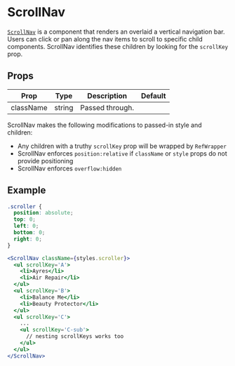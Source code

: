 # ScrollNav

[`ScrollNav`](/src/components/ScrollNav/index.js) is a component that renders an overlaid a vertical navigation bar. Users can click or pan along the nav items to scroll to specific child components. ScrollNav identifies these children by looking for the `scrollKey` prop.

## Props

Prop|Type|Description|Default
---|---|---|---
className|string|Passed through.|

ScrollNav makes the following modifications to passed-in style and children:
- Any children with a truthy `scrollKey` prop will be wrapped by `RefWrapper`
- ScrollNav enforces `position:relative` if `className` or `style` props do not provide positioning
- ScrollNav enforces `overflow:hidden`

## Example

```css
.scroller {
  position: absolute;
  top: 0;
  left: 0;
  bottom: 0;
  right: 0;
}
```
```jsx
<ScrollNav className={styles.scroller}>
  <ul scrollKey='A'>
    <li>Ayres</li>
    <li>Air Repair</li>
  </ul>
  <ul scrollKey='B'>
    <li>Balance Me</li>
    <li>Beauty Protector</li>
  </ul>
  <ul scrollKey='C'>
    ...
    <ul scrollKey='C-sub'>
      // nesting scrollKeys works too
    </ul>
  </ul>
</ScrollNav>
```
